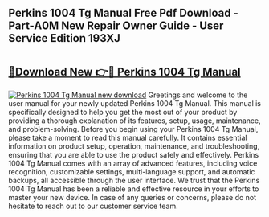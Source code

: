 ## Perkins 1004 Tg Manual Free Pdf Download - Part-A0M New Repair Owner Guide - User Service Edition 193XJ

# <h2><a href="http://bc59118.oget.top/?id=Perkins+1004+Tg+Manual">🔗Download New 👉🔴 Perkins 1004 Tg Manual</a></h2>

[![Perkins 1004 Tg Manual new download](https://i.imgur.com/5g1atiW.png)](http://bc59118.oget.top/?id=Perkins+1004+Tg+Manual)
Greetings and welcome to the user manual for your newly updated Perkins 1004 Tg Manual. This manual is specifically designed to help you get the most out of your product by providing a thorough explanation of its features, setup, usage, maintenance, and problem-solving. Before you begin using your Perkins 1004 Tg Manual, please take a moment to read this manual carefully. It contains essential information on product setup, operation, maintenance, and troubleshooting, ensuring that you are able to use the product safely and effectively. Perkins 1004 Tg Manual comes with an array of advanced features, including voice recognition, customizable settings, multi-language support, and automatic backups, all accessible through the user interface. We trust that the Perkins 1004 Tg Manual has been a reliable and effective resource in your efforts to master your new device. In case of any queries or concerns, please do not hesitate to reach out to our customer service team.

